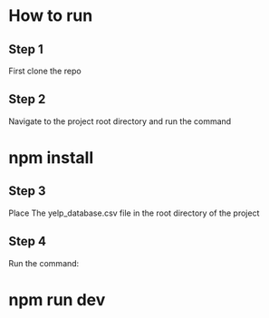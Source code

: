 # How to run

## Step 1
  First clone the repo

## Step 2
  Navigate to the project root directory and run the command
# npm install

## Step 3
 Place The yelp_database.csv file in the root directory of the project

## Step 4
 Run the command:
 # npm run dev
